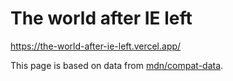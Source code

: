 # The world after IE left

https://the-world-after-ie-left.vercel.app/

This page is based on data from [mdn/compat-data](https://github.com/mdn/browser-compat-data).


